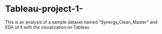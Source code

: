# Tableau-project-1-
This is an analysis of a sample dataset named "Synergy_Clean_Master" and EDA of it with the visualization on Tableau 
